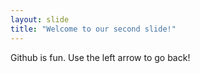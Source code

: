 ```yaml
---
layout: slide
title: "Welcome to our second slide!"
---
```

Github is fun.
Use the left arrow to go back!
